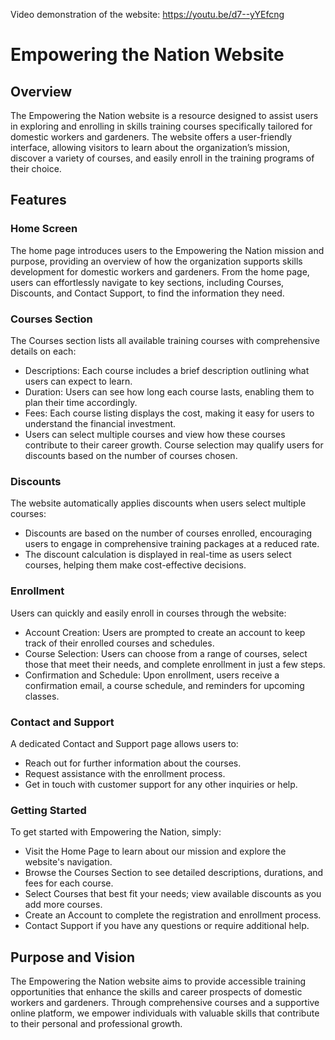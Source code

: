 Video demonstration of the website: https://youtu.be/d7--yYEfcng


# Empowering the Nation Website
## Overview
The Empowering the Nation website is a resource designed to assist users in exploring and enrolling in skills training courses specifically tailored for domestic workers and gardeners. The website offers a user-friendly interface, allowing visitors to learn about the organization’s mission, discover a variety of courses, and easily enroll in the training programs of their choice.

## Features
### Home Screen
The home page introduces users to the Empowering the Nation mission and purpose, providing an overview of how the organization supports skills development for domestic workers and gardeners.
From the home page, users can effortlessly navigate to key sections, including Courses, Discounts, and Contact Support, to find the information they need.
### Courses Section
The Courses section lists all available training courses with comprehensive details on each:
- Descriptions: Each course includes a brief description outlining what users can expect to learn.
- Duration: Users can see how long each course lasts, enabling them to plan their time accordingly.
- Fees: Each course listing displays the cost, making it easy for users to understand the financial investment.
- Users can select multiple courses and view how these courses contribute to their career growth. Course selection may qualify users for discounts based on the number of courses chosen.
### Discounts
The website automatically applies discounts when users select multiple courses:
- Discounts are based on the number of courses enrolled, encouraging users to engage in comprehensive training packages at a reduced rate.
- The discount calculation is displayed in real-time as users select courses, helping them make cost-effective decisions.
### Enrollment
Users can quickly and easily enroll in courses through the website:
- Account Creation: Users are prompted to create an account to keep track of their enrolled courses and schedules.
- Course Selection: Users can choose from a range of courses, select those that meet their needs, and complete enrollment in just a few steps.
- Confirmation and Schedule: Upon enrollment, users receive a confirmation email, a course schedule, and reminders for upcoming classes.
### Contact and Support
A dedicated Contact and Support page allows users to:
- Reach out for further information about the courses.
- Request assistance with the enrollment process.
- Get in touch with customer support for any other inquiries or help.
### Getting Started
To get started with Empowering the Nation, simply:

- Visit the Home Page to learn about our mission and explore the website's navigation.
- Browse the Courses Section to see detailed descriptions, durations, and fees for each course.
- Select Courses that best fit your needs; view available discounts as you add more courses.
- Create an Account to complete the registration and enrollment process.
- Contact Support if you have any questions or require additional help.
## Purpose and Vision
The Empowering the Nation website aims to provide accessible training opportunities that enhance the skills and career prospects of domestic workers and gardeners. Through comprehensive courses and a supportive online platform, we empower individuals with valuable skills that contribute to their personal and professional growth.
